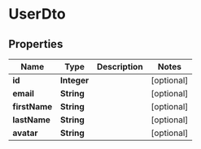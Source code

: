 
# UserDto

## Properties

Name | Type | Description | Notes
------------ | ------------- | ------------- | -------------
**id** | **Integer** |  |  [optional]
**email** | **String** |  |  [optional]
**firstName** | **String** |  |  [optional]
**lastName** | **String** |  |  [optional]
**avatar** | **String** |  |  [optional]



